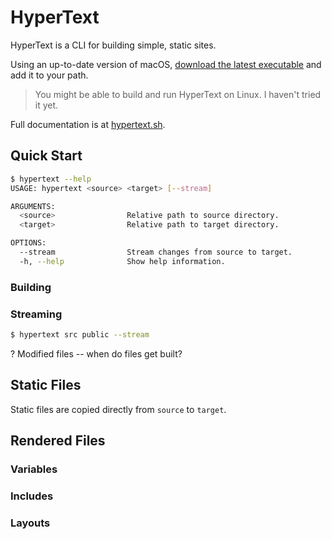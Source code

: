 HyperText
=========
HyperText is a CLI for building simple, static sites.

Using an up-to-date version of macOS, [download the latest executable][executable]
and add it to your path.

> You might be able to build and run HyperText on Linux. I haven't tried it yet.

Full documentation is at [hypertext.sh][hypertext.sh].

Quick Start
-----------
```bash
$ hypertext --help
USAGE: hypertext <source> <target> [--stream]

ARGUMENTS:
  <source>                Relative path to source directory.
  <target>                Relative path to target directory.

OPTIONS:
  --stream                Stream changes from source to target.
  -h, --help              Show help information.
```

### Building

### Streaming

```bash
$ hypertext src public --stream
```

? Modified files -- when do files get built?

Static Files
------------

Static files are copied directly from `source` to `target`.

Rendered Files
--------------

### Variables

### Includes

### Layouts

[hypertext.sh]: https://hypertext.sh
[releases]: https://github.com/jarrodtaylor/hypertext/releases
[executable]: https://github.com/jarrodtaylor/hypertext/releases/download/v0.0.0/hypertext